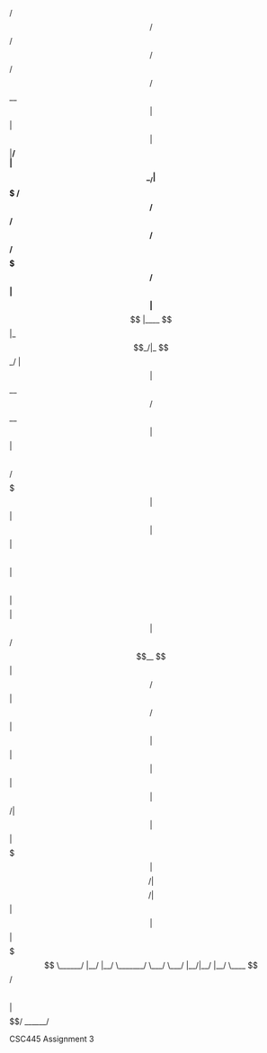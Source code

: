 
  /$$$$$$  /$$                   /$$     /$$     /$$                    
 /$$__  $$| $$                  | $$    | $$    |__/                    
| $$  \__/| $$$$$$$   /$$$$$$  /$$$$$$ /$$$$$$   /$$ /$$$$$$$   /$$$$$$ 
| $$      | $$__  $$ |____  $$|_  $$_/|_  $$_/  | $$| $$__  $$ /$$__  $$
| $$      | $$  \ $$  /$$$$$$$  | $$    | $$    | $$| $$  \ $$| $$  \ $$
| $$    $$| $$  | $$ /$$__  $$  | $$ /$$| $$ /$$| $$| $$  | $$| $$  | $$
|  $$$$$$/| $$  | $$|  $$$$$$$  |  $$$$/|  $$$$/| $$| $$  | $$|  $$$$$$$
 \______/ |__/  |__/ \_______/   \___/   \___/  |__/|__/  |__/ \____  $$
                                                               /$$  \ $$
                                                              |  $$$$$$/
                                                               \______/ 


CSC445 Assignment 3
